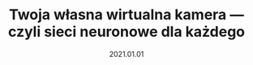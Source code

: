 ---
title: Twoja własna wirtualna kamera — czyli sieci neuronowe dla każdego
url: https://www.facebook.com/events/265684168587664/?post_id=274603347695746&view=permalink
where: mAIówka z WRSS, Kraków
date: 2021.01.01
type: Workshop
---